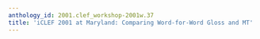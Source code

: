```yaml
---
anthology_id: 2001.clef_workshop-2001w.37
title: 'iCLEF 2001 at Maryland: Comparing Word-for-Word Gloss and MT'
---
```

